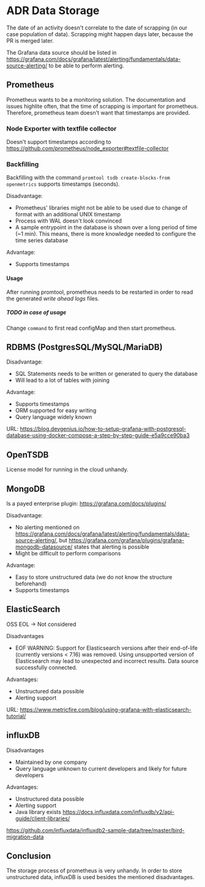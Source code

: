 # ADR Data Storage
The date of an activity doesn't correlate to the date of scrapping (in our case population of data). Scrapping might happen days later, because the PR is merged later.

The Grafana data source should be listed in https://grafana.com/docs/grafana/latest/alerting/fundamentals/data-source-alerting/ to be able to perform alerting.

## Prometheus
Prometheus wants to be a monitoring solution. The documentation and issues highlite often, that the time of scrapping is important for prometheus. Therefore, prometheus team doesn't want that timestamps are provided.

### Node Exporter with textfile collector
Doesn't support timestamps according to https://github.com/prometheus/node_exporter#textfile-collector

### Backfilling
Backfilling with the command `promtool tsdb create-blocks-from openmetrics` supports timestamps (seconds).

Disadvantage:
- Prometheus' libraries might not be able to be used due to change of format with an additional UNIX timestamp
- Process with WAL doesn't look convinced
- A sample entrypoint in the database is shown over a long period of time (~1 min). This means, there is more knowledge needed to configure the time series database

Advantage:
- Supports timestamps

#### Usage
After running promtool, prometheus needs to be restarted in order to read the generated _write ahead logs_ files.

##### TODO in case of usage
Change `command` to first read configMap and then start prometheus.

## RDBMS (PostgresSQL/MySQL/MariaDB)

Disadvantage:
- SQL Statements needs to be written or generated to query the database
- Will lead to a lot of tables with joining

Advantage:
- Supports timestamps
- ORM supported for easy writing
- Query language widely known 

URL: https://blog.devgenius.io/how-to-setup-grafana-with-postgresql-database-using-docker-compose-a-step-by-step-guide-e5a9cce90ba3

## OpenTSDB
License model for running in the cloud unhandy.

## MongoDB
Is a payed enterprise plugin: https://grafana.com/docs/plugins/

Disadvantage:
- No alerting mentioned on https://grafana.com/docs/grafana/latest/alerting/fundamentals/data-source-alerting/, but https://grafana.com/grafana/plugins/grafana-mongodb-datasource/ states that alerting is possible
- Might be difficult to perform comparisons

Advantage:
- Easy to store unstructured data (we do not know the structure beforehand)
- Supports timestamps

## ElasticSearch
OSS EOL -> Not considered

Disadvantages
- EOF WARNING: Support for Elasticsearch versions after their end-of-life (currently versions < 7.16) was removed. Using unsupported version of Elasticsearch may lead to unexpected and incorrect results. Data source successfully connected.

Advantages:
- Unstructured data possible
- Alerting support

URL: https://www.metricfire.com/blog/using-grafana-with-elasticsearch-tutorial/

## influxDB

Disadvantages
- Maintained by one company
- Query language unknown to current developers and likely for future developers

Advantages:
- Unstructured data possible
- Alerting support
- Java library exists https://docs.influxdata.com/influxdb/v2/api-guide/client-libraries/

https://github.com/influxdata/influxdb2-sample-data/tree/master/bird-migration-data

## Conclusion
The storage process of prometheus is very unhandy.
In order to store unstructured data, influxDB is used besides the mentioned disadvantages.
